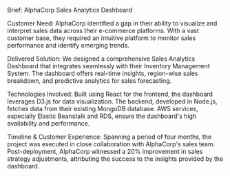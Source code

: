 Brief: AlphaCorp Sales Analytics Dashboard

Customer Need:
AlphaCorp identified a gap in their ability to visualize and interpret sales data across their e-commerce platforms. With a vast customer base, they required an intuitive platform to monitor sales performance and identify emerging trends.

Delivered Solution:
We designed a comprehensive Sales Analytics Dashboard that integrates seamlessly with their Inventory Management System. The dashboard offers real-time insights, region-wise sales breakdown, and predictive analytics for sales forecasting.

Technologies Involved:
Built using React for the frontend, the dashboard leverages D3.js for data visualization. The backend, developed in Node.js, fetches data from their existing MongoDB database. AWS services, especially Elastic Beanstalk and RDS, ensure the dashboard's high availability and performance.

Timeline & Customer Experience:
Spanning a period of four months, the project was executed in close collaboration with AlphaCorp's sales team. Post-deployment, AlphaCorp witnessed a 20% improvement in sales strategy adjustments, attributing the success to the insights provided by the dashboard.

